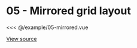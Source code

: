 <script setup>
import Example05Mirrored from '@/example/05-mirrored.vue'
</script>

# 05 - Mirrored grid layout

<Example05Mirrored />

<<< @/example/05-mirrored.vue

[View source](https://github.com/merfais/vue-grid-layout-v3/blob/master/website/src/example/05-mirrored.vue)

